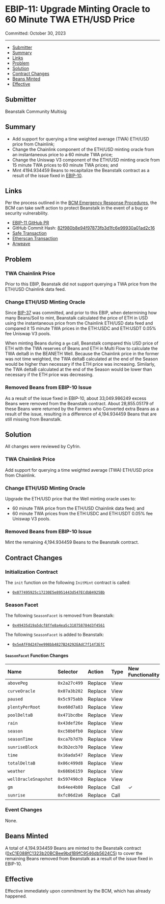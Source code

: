 # EBIP-11: Upgrade Minting Oracle to 60 Minute TWA ETH/USD Price

Committed: October 30, 2023

---

- [Submitter](#submitter)
- [Summary](#summary)
- [Links](#links)
- [Problem](#problem)
- [Solution](#solution)
- [Contract Changes](#contract-changes)
- [Beans Minted](#beans-minted)
- [Effective](#effective)

## Submitter

Beanstalk Community Multisig

## Summary

* Add support for querying a time weighted average (TWA) ETH/USD price from Chainlink;
* Change the Chainlink component of the ETH/USD minting oracle from an instantaneous price to a 60 minute TWA price;
* Change the Uniswap V3 component of the ETH/USD minting oracle from 15 minute TWA prices to 60 minute TWA prices; and
* Mint 4194.934459 Beans to recapitalize the Beanstalk contract as a result of the issue fixed in [EBIP-10](https://arweave.net/im3PLE28EkO_eMo4fPmtcTYBJFRErxZ_44I_LWPDIB8).

## Links

Per the process outlined in the [BCM Emergency Response Procedures](https://docs.bean.money/almanac/governance/beanstalk/bcm-process#emergency-response-procedures), the BCM can take swift action to protect Beanstalk in the event of a bug or security vulnerability.

- [EBIP-11 GitHub PR](https://github.com/BeanstalkFarms/Beanstalk/pull/676)
- GitHub Commit Hash: [82f980b8e94f97873fb3d1fc6e99930a01ad2c16](https://github.com/BeanstalkFarms/Beanstalk/tree/82f980b8e94f97873fb3d1fc6e99930a01ad2c16)
- [Safe Transaction](https://app.safe.global/transactions/tx?safe=eth:0xa9bA2C40b263843C04d344727b954A545c81D043&id=multisig_0xa9bA2C40b263843C04d344727b954A545c81D043_0x8d27eee634375e119bd932998c55364a038ac7fe15816e4bfd20bd8d55702da9)
- [Etherscan Transaction](https://etherscan.io/tx/0x6157f2797bc7b5c4bc93213fce33c5f96c34451a07de239997655681d5069098)
- [Arweave](https://arweave.net/bTctEp7SvK7wVuQbSkkPO2LJce5fWEEM9QiIiKszg2w)

## Problem

### TWA Chainlink Price

Prior to this EBIP, Beanstalk did not support querying a TWA price from the ETH/USD Chainlink data feed.

### Change ETH/USD Minting Oracle

Since [BIP-37](https://arweave.net/VPF1EafHb41Y7AjzUYB0j-mR8Sl0KxPknDJYffczBpc) was committed, and prior to this EBIP, when determining how many Beans/Soil to mint, Beanstalk calculated the price of ETH in USD using the instantaneous price from the Chainlink ETH/USD data feed and compared it 15 minute TWA prices in the ETH:USDC and ETH:USDT 0.05% fee Uniswap V3 pools. 

When minting Beans during a `gm` call, Beanstalk compared this USD price of ETH with the TWA reserves of Beans and ETH in Multi Flow to calculate the TWA deltaB in the BEANETH Well. Because the Chainlink price in the former was not time weighted, the TWA deltaB calculated at the end of the Season would be higher than necessary if the ETH price was increasing. Similarly, the TWA deltaB calculated at the end of the Season would be lower than necessary if the ETH price was decreasing.

### Removed Beans from EBIP-10 Issue

As a result of the issue fixed in EBIP-10, about 33,049.986249 excess Beans were removed from the Beanstalk contract. About 28,855.05179 of these Beans were returned by the Farmers who Converted extra Beans as a result of the issue, resulting in a difference of 4,194.934459 Beans that are still missing from Beanstalk.

## Solution

All changes were reviewed by Cyfrin.

### TWA Chainlink Price

Add support for querying a time weighted average (TWA) ETH/USD price from Chainlink.

### Change ETH/USD Minting Oracle

Upgrade the ETH/USD price that the Well minting oracle uses to:
* 60 minute TWA price from the ETH/USD Chainlink data feed; and
* 60 minute TWA prices from the ETH:USDC and ETH:USDT 0.05% fee Uniswap V3 pools. 

### Removed Beans from EBIP-10 Issue

Mint the remaining 4,194.934459 Beans to the Beanstalk contract.

## Contract Changes

### Initialization Contract

The `init` function on the following `InitMint` contract is called:

- [`0x077495925c17230E5e8951443d547ECdbB4925Bb`](https://etherscan.io/address/0x077495925c17230E5e8951443d547ECdbB4925Bb#code)

### Season Facet

The following `SeasonFacet` is removed from Beanstalk:
* [`0x49435d19a5dcf8ffe8a4ea5c310758784d3f4561`](https://etherscan.io/address/0x49435d19a5dcf8ffe8a4ea5c310758784d3f4561#code)

The following `SeasonFacet` is added to Beanstalk:
* [`0x5eAfF0d247ee998bb4827B24292EAdC7f14f3EfC`](https://etherscan.io/address/0x5eAfF0d247ee998bb4827B24292EAdC7f14f3EfC#code)

#### `SeasonFacet` Function Changes

| Name                         | Selector     | Action  | Type | New Functionality |
|:-----------------------------|:-------------|:--------|:-----|:------------------|
| `abovePeg`                   | `0x2a27c499` | Replace | View |                   |
| `curveOracle`                | `0x07a3b202` | Replace | View |                   |
| `paused`                     | `0x5c975abb` | Replace | View |                   |
| `plentyPerRoot`              | `0xe60d7a83` | Replace | View |                   |
| `poolDeltaB`                 | `0x471bcdbe` | Replace | View |                   |
| `rain`                       | `0x43def26e` | Replace | View |                   |
| `season`                     | `0xc50b0fb0` | Replace | View |                   |
| `seasonTime`                 | `0xca7b7d7b` | Replace | View |                   |
| `sunriseBlock`               | `0x3b2ecb70` | Replace | View |                   |
| `time`                       | `0x16ada547` | Replace | View |                   |
| `totalDeltaB`                | `0x06c499d8` | Replace | View |                   |
| `weather`                    | `0x686b6159` | Replace | View |                   |
| `wellOracleSnapshot`         | `0x597490c0` | Replace | View |                   |
| `gm`                         | `0x64ee4b80` | Replace | Call | ✓                 |
| `sunrise`                    | `0xfc06d2a6` | Replace | Call |                   |

### Event Changes

None.

## Beans Minted

A total of 4,194.934459 Beans are minted to the Beanstalk contract ([0xC1E088fC1323b20BCBee9bd1B9fC9546db5624C5](https://etherscan.io/address/0xC1E088fC1323b20BCBee9bd1B9fC9546db5624C5)) to cover the remaining Beans removed from Beanstalk as a result of the issue fixed in EBIP-10.

## Effective

Effective immediately upon commitment by the BCM, which has already happened.

